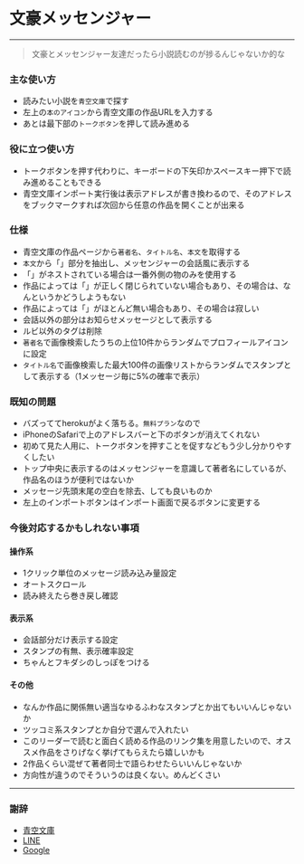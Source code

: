 # 文豪メッセンジャー

----

> 文豪とメッセンジャー友達だったら小説読むのが捗るんじゃないか的な

### 主な使い方

* 読みたい小説を`青空文庫`で探す
* 左上の`本のアイコン`から青空文庫の作品URLを入力する
* あとは最下部の`トークボタン`を押して読み進める

### 役に立つ使い方

* トークボタンを押す代わりに、キーボードの下矢印かスペースキー押下で読み進めることもできる
* 青空文庫インポート実行後は表示アドレスが書き換わるので、そのアドレスをブックマークすれば次回から任意の作品を開くことが出来る

### 仕様

* 青空文庫の作品ページから`著者名`、`タイトル名`、`本文`を取得する
* `本文`から「」部分を抽出し、メッセンジャーの会話風に表示する
* 「」がネストされている場合は一番外側の物のみを使用する
 * 作品によっては「」が正しく閉じられていない場合もあり、その場合は、なんというかどうしようもない
 * 作品によっては「」がほとんど無い場合もあり、その場合は寂しい
* 会話以外の部分はお知らせメッセージとして表示する
* ルビ以外のタグは削除
* `著者名`で画像検索したうちの上位10件からランダムでプロフィールアイコンに設定
* `タイトル名`で画像検索した最大100件の画像リストからランダムでスタンプとして表示する（1メッセージ毎に5%の確率で表示）

### 既知の問題

* バズっててherokuがよく落ちる。`無料プラン`なので
* iPhoneのSafariで上のアドレスバーと下のボタンが消えてくれない
* 初めて見た人用に、トークボタンを押すことを促すなどもう少し分かりやすくしたい
* トップ中央に表示するのはメッセンジャーを意識して著者名にしているが、作品名のほうが便利ではないか
* メッセージ先頭末尾の空白を除去、しても良いものか
* 左上のインポートボタンはインポート画面で戻るボタンに変更する

### 今後対応するかもしれない事項

#### 操作系

* 1クリック単位のメッセージ読み込み量設定
* オートスクロール
* 読み終えたら巻き戻し確認

#### 表示系

* 会話部分だけ表示する設定
* スタンプの有無、表示確率設定
* ちゃんとフキダシのしっぽをつける

#### その他

* なんか作品に関係無い適当なゆるふわなスタンプとか出てもいいんじゃないか
 * ツッコミ系スタンプとか自分で選んで入れたい
* このリーダーで読むと面白く読める作品のリンク集を用意したいので、オススメ作品をさりげなく挙げてもらえたら嬉しいかも
* 2作品くらい混ぜて著者同士で語らわせたらいいんじゃないか
 * 方向性が違うのでそういうのは良くない。めんどくさい

----

### 謝辞

* [青空文庫](http://www.aozora.gr.jp/)
* [LINE](http://line.me/)
* [Google](http://google.com/)
